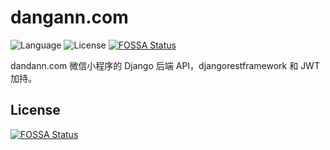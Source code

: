 # dangann.com
![Language](https://img.shields.io/badge/language-Python-blue.svg?style=flat-square) ![License](https://img.shields.io/badge/license-MIT-blue.svg?style=flat-square)
[![FOSSA Status](https://app.fossa.io/api/projects/git%2Bgithub.com%2Flsdlab%2Fdangann.svg?type=shield)](https://app.fossa.io/projects/git%2Bgithub.com%2Flsdlab%2Fdangann?ref=badge_shield)


dandann.com 微信小程序的 Django 后端 API，djangorestframework 和 JWT 加持。


## License
[![FOSSA Status](https://app.fossa.io/api/projects/git%2Bgithub.com%2Flsdlab%2Fdangann.svg?type=large)](https://app.fossa.io/projects/git%2Bgithub.com%2Flsdlab%2Fdangann?ref=badge_large)